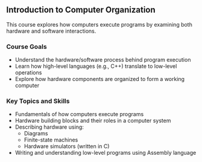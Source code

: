 ## Introduction to Computer Organization

This course explores how computers execute programs by examining both hardware and software interactions.

### Course Goals
- Understand the hardware/software process behind program execution
- Learn how high-level languages (e.g., C++) translate to low-level operations
- Explore how hardware components are organized to form a working computer

### Key Topics and Skills
- Fundamentals of how computers execute programs
- Hardware building blocks and their roles in a computer system
- Describing hardware using:
  - Diagrams
  - Finite-state machines
  - Hardware simulators (written in C)
- Writing and understanding low-level programs using Assembly language

